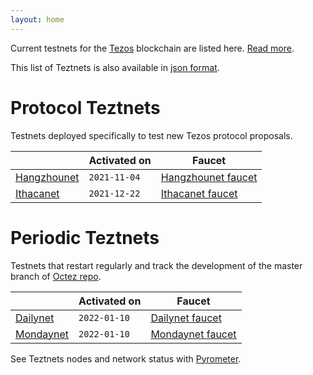 ```yaml
---
layout: home
---
```


Current testnets for the [Tezos](https://tezos.com) blockchain are listed here. [Read more](about/).

This list of Teztnets is also available in [json format](https://teztnets.xyz/teztnets.json).

# Protocol Teztnets

Testnets deployed specifically to test new Tezos protocol proposals.

| | Activated on | Faucet |
|-------|---------------------|--|
| [Hangzhounet](/hangzhounet-about) | `2021-11-04` | [Hangzhounet faucet](https://teztnets.xyz/hangzhounet-faucet) |
| [Ithacanet](/ithacanet-about) | `2021-12-22` | [Ithacanet faucet](https://teztnets.xyz/ithacanet-faucet) |



# Periodic Teztnets

Testnets that restart regularly and track the development of the master branch of [Octez repo](https://gitlab.com/tezos/tezos/).

| | Activated on | Faucet |
|-------|---------------------|--|
| [Dailynet](/dailynet-about) | `2022-01-10` | [Dailynet faucet](https://teztnets.xyz/dailynet-2022-01-10-faucet) |
| [Mondaynet](/mondaynet-about) | `2022-01-10` | [Mondaynet faucet](https://teztnets.xyz/mondaynet-2022-01-10-faucet) |




See Teztnets nodes and network status with [Pyrometer](https://pyrometer.teztnets.xyz).

